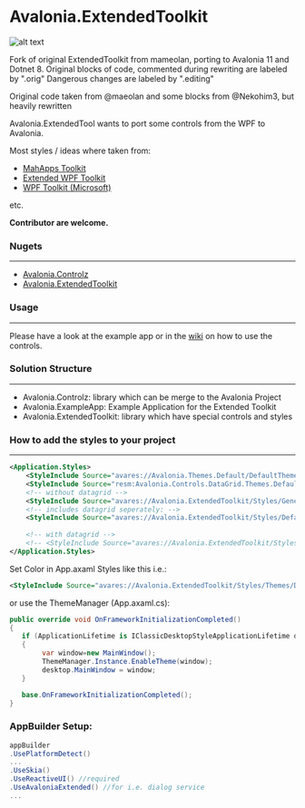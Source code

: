 

# Avalonia.ExtendedToolkit


![alt text](github/Images/Avalonia.ExampleApp-Overview.gif "Main application")   

Fork of original ExtendedToolkit from mameolan, porting to Avalonia 11 and Dotnet 8. 
Original blocks of code, commented during rewriting are labeled by ".orig"
Dangerous changes are labeled by ".editing"

Original code taken from @maeolan and some blocks from @Nekohim3, but heavily rewritten

Avalonia.ExtendedTool wants to port some controls from the WPF to Avalonia.

Most styles / ideas where taken from:

- [MahApps Toolkit](https://github.com/MahApps/MahApps.Metro) 
- [Extended WPF Toolkit](https://github.com/xceedsoftware/wpftoolkit)
- [WPF Toolkit (Microsoft)](https://github.com/dotnet/wpf)

etc.

**Contributor are welcome.**

### Nugets
------

- [Avalonia.Controlz](https://www.nuget.org/packages/mameolan.Avalonia.Controlz/)
- [Avalonia.ExtendedToolkit](https://www.nuget.org/packages/mameolan.Avalonia.ExtendedToolkit/)


### Usage
------
Please have a look at the example app or in the [wiki](https://github.com/mameolan/Avalonia.ExtendedToolkit/wiki) on how to use the controls.

### Solution Structure

------

- Avalonia.Controlz: library which can be merge to the Avalonia Project 
- Avalonia.ExampleApp: Example Application for the Extended Toolkit
- Avalonia.ExtendedToolkit: library which have special controls and styles



### How to add the styles to your project

------

```xml	
<Application.Styles>
	<StyleInclude Source="avares://Avalonia.Themes.Default/DefaultTheme.axaml"/>
	<StyleInclude Source="resm:Avalonia.Controls.DataGrid.Themes.Default.xaml?assembly=Avalonia.Controls.DataGrid" />
	<!-- without datagrid -->
    <StyleInclude Source="avares://Avalonia.ExtendedToolkit/Styles/Generic.axaml"/>
    <!-- includes datagrid seperately: -->
    <StyleInclude Source="avares://Avalonia.ExtendedToolkit/Styles/Default.Datagrid.axaml"/>
    
    <!-- with datagrid -->
    <!-- <StyleInclude Source="avares://Avalonia.ExtendedToolkit/Styles/Generic.All.axaml"/> -->
</Application.Styles>

```

Set Color in App.axaml Styles like this i.e.:

```xml
<StyleInclude Source="avares://Avalonia.ExtendedToolkit/Styles/Themes/Dark.Blue.axaml"/>
```

or use the ThemeManager (App.axaml.cs):

```cs
public override void OnFrameworkInitializationCompleted()
{
   if (ApplicationLifetime is IClassicDesktopStyleApplicationLifetime desktop)
   {
        var window=new MainWindow();
		ThemeManager.Instance.EnableTheme(window);
        desktop.MainWindow = window;
   }

   base.OnFrameworkInitializationCompleted();
}
```

### AppBuilder Setup:

```cs
appBuilder
.UsePlatformDetect()
...
.UseSkia()
.UseReactiveUI() //required
.UseAvaloniaExtended() //for i.e. dialog service
...
```

